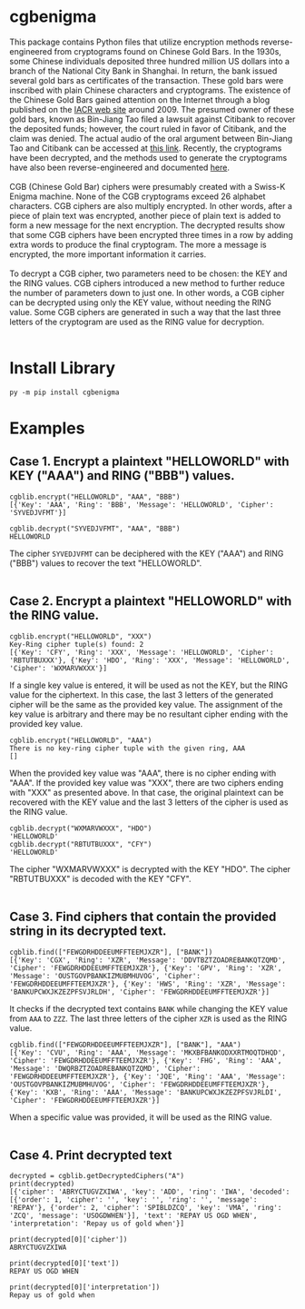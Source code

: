 # cgbenigma
This package contains Python files that utilize encryption methods reverse-engineered from cryptograms found on Chinese Gold Bars. In the 1930s, some Chinese individuals deposited three hundred million US dollars into a branch of the National City Bank in Shanghai. In return, the bank issued several gold bars as certificates of the transaction. These gold bars were inscribed with plain Chinese characters and cryptograms. The existence of the Chinese Gold Bars gained attention on the Internet through a blog published on the [IACR web site](https://www.iacr.org/misc/china/) around 2009. The presumed owner of these gold bars, known as Bin-Jiang Tao filed a lawsuit against Citibank to recover the deposited funds; however, the court ruled in favor of Citibank, and the claim was denied. The actual audio of the oral argument between Bin-Jiang Tao and Citibank can be accessed at [this link](https://www.courtlistener.com/audio/43830/bin-jiang-tao-v-citibank-n-a/). Recently, the cryptograms have been decrypted, and the methods used to generate the cryptograms have also been reverse-engineered and documented [here](https://github.com/milton6310/cgbCiphers.git).<br /><br />
CGB (Chinese Gold Bar) ciphers were presumably created with a Swiss-K Enigma machine. None of the CGB cryptograms exceed 26 alphabet characters. CGB ciphers are also multiply encrypted. In other words, after a piece of plain text was encrypted, another piece of plain text is added to form a new message for the next encryption. The decrypted results show that some CGB ciphers have been encrypted three times in a row by adding extra words to produce the final cryptogram. The more a message is encrypted, the more important information it carries.<br /><br />
To decrypt a CGB cipher, two parameters need to be chosen: the KEY and the RING values. CGB ciphers introduced a new method to further reduce the number of parameters down to just one. In other words, a CGB cipher can be decrypted using only the KEY value, without needing the RING value. Some CGB ciphers are generated in such a way that the last three letters of the cryptogram are used as the RING value for decryption.<br /><br />

# Install Library
```
py -m pip install cgbenigma
```

# Examples
## Case 1. Encrypt a plaintext "HELLOWORLD" with KEY ("AAA") and RING ("BBB") values.
```
cgblib.encrypt("HELLOWORLD", "AAA", "BBB")
[{'Key': 'AAA', 'Ring': 'BBB', 'Message': 'HELLOWORLD', 'Cipher': 'SYVEDJVFMT'}]
```
```
cgblib.decrypt("SYVEDJVFMT", "AAA", "BBB")
HELLOWORLD
```
The cipher `SYVEDJVFMT` can be deciphered with the KEY ("AAA") and RING ("BBB") values to recover the text "HELLOWORLD".<br /><br />

## Case 2. Encrypt a plaintext "HELLOWORLD" with the RING value.
```
cgblib.encrypt("HELLOWORLD", "XXX")
Key-Ring cipher tuple(s) found: 2
[{'Key': 'CFY', 'Ring': 'XXX', 'Message': 'HELLOWORLD', 'Cipher': 'RBTUTBUXXX'}, {'Key': 'HDO', 'Ring': 'XXX', 'Message': 'HELLOWORLD', 'Cipher': 'WXMARVWXXX'}]
```
If a single key value is entered, it will be used as not the KEY, but the RING value for the ciphertext. In this case, the last 3 letters of the generated cipher will be the same as the provided key value. The assignment of the key value is arbitrary and there may be no resultant cipher ending with the provided key value.
```
cgblib.encrypt("HELLOWORLD", "AAA")
There is no key-ring cipher tuple with the given ring, AAA
[]
```
When the provided key value was "AAA", there is no cipher ending with "AAA". If the provided key value was "XXX", there are two ciphers ending with "XXX" as presented above. In that case, the original plaintext can be recovered with the KEY value and the last 3 letters of the cipher is used as the RING value.
```
cgblib.decrypt("WXMARVWXXX", "HDO")
'HELLOWORLD'
cgblib.decrypt("RBTUTBUXXX", "CFY")
'HELLOWORLD'
```
The cipher "WXMARVWXXX" is decrypted with the KEY "HDO".
The cipher "RBTUTBUXXX" is decoded with the KEY "CFY".<br /><br />

## Case 3. Find ciphers that contain the provided string in its decrypted text.
```
cgblib.find(["FEWGDRHDDEEUMFFTEEMJXZR"], ["BANK"])
[{'Key': 'CGX', 'Ring': 'XZR', 'Message': 'DDVTBZTZOADREBANKQTZQMD', 'Cipher': 'FEWGDRHDDEEUMFFTEEMJXZR'}, {'Key': 'GPV', 'Ring': 'XZR', 'Message': 'OUSTGOVPBANKIZMUBMHUVOG', 'Cipher': 'FEWGDRHDDEEUMFFTEEMJXZR'}, {'Key': 'HWS', 'Ring': 'XZR', 'Message': 'BANKUPCWXJKZEZPFSVJRLDH', 'Cipher': 'FEWGDRHDDEEUMFFTEEMJXZR'}]
```
It checks if the decrypted text contains `BANK` while changing the KEY value from `AAA` to `ZZZ`. The last three letters of the cipher `XZR` is used as the RING value.
```
cgblib.find(["FEWGDRHDDEEUMFFTEEMJXZR"], ["BANK"], "AAA")
[{'Key': 'CVU', 'Ring': 'AAA', 'Message': 'MKXBFBANKODXXRTMOQTDHQD', 'Cipher': 'FEWGDRHDDEEUMFFTEEMJXZR'}, {'Key': 'FHG', 'Ring': 'AAA', 'Message': 'DWQRBZTZOADREBANKQTZQMD', 'Cipher': 'FEWGDRHDDEEUMFFTEEMJXZR'}, {'Key': 'JQE', 'Ring': 'AAA', 'Message': 'OUSTGOVPBANKIZMUBMHUVOG', 'Cipher': 'FEWGDRHDDEEUMFFTEEMJXZR'}, {'Key': 'KXB', 'Ring': 'AAA', 'Message': 'BANKUPCWXJKZEZPFSVJRLDI', 'Cipher': 'FEWGDRHDDEEUMFFTEEMJXZR'}]
```
When a specific value was provided, it will be used as the RING value.<br /><br />

## Case 4. Print decrypted text
```
decrypted = cgblib.getDecryptedCiphers("A")
print(decrypted)
[{'cipher': 'ABRYCTUGVZXIWA', 'key': 'ADD', 'ring': 'IWA', 'decoded': [{'order': 1, 'cipher': '', 'key': '', 'ring': '', 'message': 'REPAY'}, {'order': 2, 'cipher': 'SPIBLDZCQ', 'key': 'VMA', 'ring': 'ZCQ', 'message': 'USOGDWHEN'}], 'text': 'REPAY US OGD WHEN', 'interpretation': 'Repay us of gold when'}]
```
```
print(decrypted[0]['cipher'])
ABRYCTUGVZXIWA
```
```
print(decrypted[0]['text'])
REPAY US OGD WHEN
```
```
print(decrypted[0]['interpretation'])
Repay us of gold when
```
